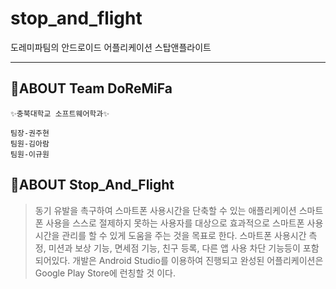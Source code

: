 # stop_and_flight
도레미파팀의 안드로이드 어플리케이션 스탑앤플라이트

--------------------

## 🎵ABOUT Team DoReMiFa
```
✨충북대학교 소프트웨어학과✨

팀장-권주현
팀원-김아람
팀원-이규원
```

## 🚀ABOUT Stop_And_Flight
> 동기 유발을 촉구하여 스마트폰 사용시간을 단축할 수 있는 애플리케이션
> 스마트폰 사용을 스스로 절제하지 못하는 사용자를 대상으로 효과적으로 스마트폰 사용시간을 관리를 할 수 있게 도움을 주는 것을 목표로 한다.
> 스마트폰 사용시간 측정, 미션과 보상 기능, 면세점 기능, 친구 등록, 다른 앱 사용 차단 기능등이 포함 되어있다.
> 개발은 Android Studio를 이용하여 진행되고 완성된 어플리케이션은 Google Play Store에 런칭할 것 이다.

